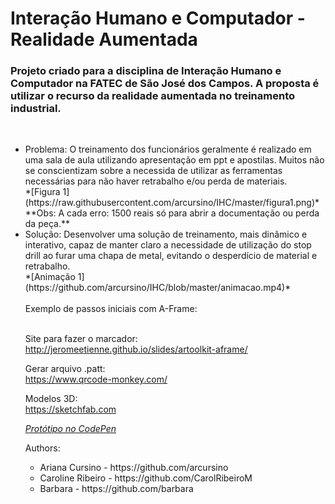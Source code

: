 <html>
      <head>
      

<h1> Interação Humano e Computador - Realidade Aumentada </h1>

<h3>Projeto criado para a disciplina de Interação Humano e Computador na FATEC de São José dos Campos.
A proposta é utilizar o recurso da realidade aumentada no treinamento industrial.<br></h3><br>

<ul>
<li> Problema:
	O treinamento dos funcionários geralmente é realizado em uma sala de aula utilizando apresentação em ppt e apostilas.
	Muitos não se conscientizam sobre a necessida de utilizar as ferramentas necessárias para não haver retrabalho e/ou perda de materiais.<br>		
	*[Figura 1](https://raw.githubusercontent.com/arcursino/IHC/master/figura1.png)*
	<br>**Obs: A cada erro: 1500 reais só para abrir a documentação ou perda da peça.** <br>
	
		
<li> Solução:
	Desenvolver uma solução de treinamento, mais dinâmico e interativo, capaz de manter claro a necessidade de utilização do stop drill ao furar uma chapa de metal, evitando o desperdício de material e retrabalho.</li>
	*[Animação 1](https://github.com/arcursino/IHC/blob/master/animacao.mp4)*
	<br>
	
<br>
Exemplo de passos iniciais com A-Frame:  <br>
<br>

Site para fazer o marcador:<br>
http://jeromeetienne.github.io/slides/artoolkit-aframe/


Gerar arquivo .patt:<br>
https://www.qrcode-monkey.com/

Modelos 3D: <br>
https://sketchfab.com

*[Protótipo no CodePen](https://codepen.io/arcursino/pen/xxKOxMR)*

Authors:
<ul>
<li>Ariana Cursino - https://github.com/arcursino</li>
<li>Caroline Ribeiro - https://github.com/CarolRibeiroM</li>
<li>Barbara - https://github.com/barbara</li>
</ul> 

</head>
</html>

